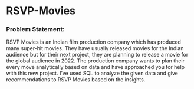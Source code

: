 # RSVP-Movies
### Problem Statement: 
RSVP Movies is an Indian film production company which has produced many super-hit
movies. They have usually released movies for the Indian audience but for their next project, they are
planning to release a movie for the global audience in 2022. The production company wants to plan their
every move analytically based on data and have approached you for help with this new project. I’ve used
SQL to analyze the given data and give recommendations to RSVP Movies based on the insights.
